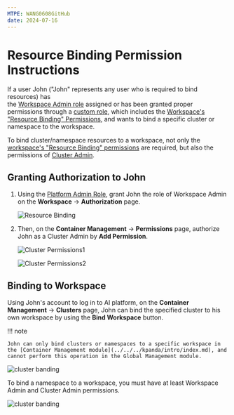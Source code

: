 ```yaml
---
MTPE: WANG0608GitHub
date: 2024-07-16
---
```


# Resource Binding Permission Instructions

If a user John ("John" represents any user who is required to bind resources) has  
the [Workspace Admin role](../access-control/role.md#workspace-role-authorization-methods) assigned or has been granted proper permissions through a [custom role](../access-control/custom-role.md), 
which includes the [Workspace's "Resource Binding" Permissions](./ws-permission.md#description-of-workspace-permissions), and wants to bind a specific cluster or namespace to the workspace.

To bind cluster/namespace resources to a workspace, not only the [workspace's "Resource Binding" permissions](./ws-permission.md#description-of-workspace-permissions) are required,
but also the permissions of [Cluster Admin](../../../kpanda/user-guide/permissions/permission-brief.md#cluster-admin).

## Granting Authorization to John

1. Using the [Platform Admin Role](../access-control/role.md#workspace-role-authorization-methods),
   grant John the role of Workspace Admin on the **Workspace** -> **Authorization** page.

    ![Resource Binding](../../images/wsbind1.png)

1. Then, on the **Container Management** -> **Permissions** page, authorize John as a Cluster Admin by **Add Permission**.

    ![Cluster Permissions1](../../images/wsbind2.png)

    ![Cluster Permissions2](../../images/wsbind3.png)

## Binding to Workspace

Using John's account to log in to AI platform, on the **Container Management** -> **Clusters** page, 
 John can bind the specified cluster to his own workspace by using the **Bind Workspace** button.

!!! note

    John can only bind clusters or namespaces to a specific workspace in the [Container Management module](../../../kpanda/intro/index.md), and cannot perform this operation in the Global Management module.

![cluster banding](../../images/wsbind4.png)

To bind a namespace to a workspace, you must have at least Workspace Admin and Cluster Admin permissions.

![cluster banding](../../images/wsbind5.png)